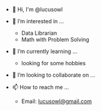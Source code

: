 - 👋 Hi, I'm @lucusowl

- 👀 I’m interested in ...
  - Data Librarian
  - Math with Problem Solving
  
- 🌱 I’m currently learning ...
  - looking for some hobbies
  
- 💞️ I’m looking to collaborate on ...

- 📫 How to reach me ...
  - Email: <lucusowl@gmail.com>

<!---
lucusowl/lucusowl is a ✨ special ✨ repository because its `README.md` (this file) appears on your GitHub profile.
You can click the Preview link to take a look at your changes.
--->
